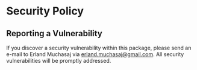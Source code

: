# Security Policy

## Reporting a Vulnerability

If you discover a security vulnerability within this package,
please send an e-mail to Erland Muchasaj via [erland.muchasaj@gmail.com](mailto:erland.muchasaj@gmail.com).
All security vulnerabilities will be promptly addressed.
